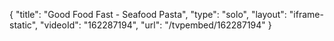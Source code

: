 {
    "title": "Good Food Fast - Seafood Pasta",
    "type": "solo",
    "layout": "iframe-static",
    "videoId": "162287194",
    "url": "\/tvpembed\/162287194"
}